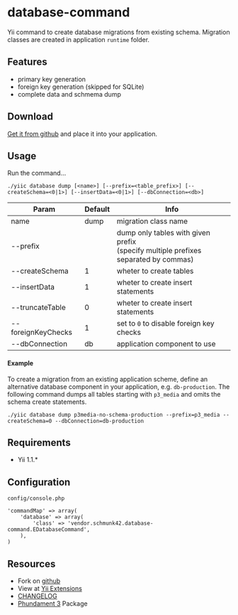 database-command
================

Yii command to create database migrations from existing schema. 
Migration classes are created in application `runtime` folder.

Features
--------

* primary key generation
* foreign key generation (skipped for SQLite)
* complete data and schmema dump

Download
--------

[Get it from github](https://github.com/schmunk42/database-command/tags) and place it into your application.

Usage
-----

Run the command...

    ./yiic database dump [<name>] [--prefix=<table_prefix>] [--createSchema=<0|1>] [--insertData=<0|1>] [--dbConnection=<db>]


Param               | Default | Info
--------------------|---------|-----------------------------------
name                | dump    | migration class name
--prefix            |         | dump only tables with given prefix<br/>(specify multiple prefixes separated by commas)
--createSchema      | 1       | wheter to create tables
--insertData        | 1       | wheter to create insert statements
--truncateTable     | 0       | wheter to create insert statements
--foreignKeyChecks  | 1       | set to `0` to disable foreign key checks
--dbConnection      | db      | application component to use

#### Example

To create a migration from an existing application scheme, define an alternative database component in your 
application, e.g. `db-production`. The following command dumps all tables starting with `p3_media` and omits
the schema create statements.

    ./yiic database dump p3media-no-schema-production --prefix=p3_media --createSchema=0 --dbConnection=db-production


Requirements
------------

 * Yii 1.1.*

Configuration
-------------

`config/console.php`

    'commandMap' => array(
        'database' => array(
            'class' => 'vendor.schmunk42.database-command.EDatabaseCommand',
        ),
    )

Resources
---------

* Fork on [github](https://github.com/schmunk42/database-command)
* View at [Yii Extensions](http://www.yiiframework.com/extension/database-command/)
* [CHANGELOG](https://github.com/schmunk42/database-command/blob/master/CHANGELOG.md)
* [Phundament 3](http://phundament.com) Package